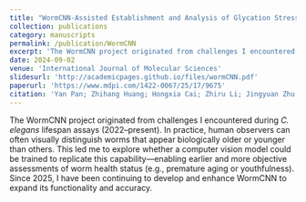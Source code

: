 ```yaml
---
title: "WormCNN-Assisted Establishment and Analysis of Glycation Stress Models in C. elegans: Insights into Disease and Healthy Aging"
collection: publications
category: manuscripts
permalink: /publication/WormCNN
excerpt: 'The WormCNN project originated from challenges I encountered during C. elegans lifespan assays (2022–present). In practice, human observers can often visually distinguish worms that appear biologically older or younger than others. This led me to explore whether a computer vision model could be trained to replicate this capability—enabling earlier and more objective assessments of worm health status (e.g., premature aging or youthfulness). Since 2025, I have been continuing to develop and enhance WormCNN to expand its functionality and accuracy.'
date: 2024-09-02
venue: 'International Journal of Molecular Sciences'
slidesurl: 'http://academicpages.github.io/files/wormCNN.pdf'
paperurl: 'https://www.mdpi.com/1422-0067/25/17/9675'
citation: 'Yan Pan; Zhihang Huang; Hongxia Cai; Zhiru Li; Jingyuan Zhu; Dan Wu; Wentao Xu; Hexiang Qiu; Nan Zhang; Guojun Li; Shan Gao; Bo Xian. WormCNN-Assisted Establishment and Analysis of Glycation Stress Models in _C. elegans_: Insights into Disease and Healthy Aging. International Journal of Molecular Sciences 2024, 25, 9675 .'
---
```


The WormCNN project originated from challenges I encountered during _C. elegans_ lifespan assays (2022–present). In practice, human observers can often visually distinguish worms that appear biologically older or younger than others. This led me to explore whether a computer vision model could be trained to replicate this capability—enabling earlier and more objective assessments of worm health status (e.g., premature aging or youthfulness). Since 2025, I have been continuing to develop and enhance WormCNN to expand its functionality and accuracy.

